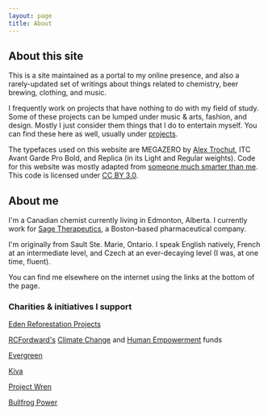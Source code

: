 ```yaml
---
layout: page
title: About
---
```


## About this site

This is a site maintained as a portal to my online presence, and also a rarely-updated set of writings about things related to chemistry, beer brewing, clothing, and music.

I frequently work on projects that have nothing to do with my field of study. Some of these projects can be lumped under music & arts, fashion, and design. Mostly I just consider them things that I do to entertain myself. You can find these here as well, usually under [projects](https://nickuhlig.github.io/projects/).

The typefaces used on this website are MEGAZERO by [Alex Trochut](https://alextrochut.com/), ITC Avant Garde Pro Bold, and Replica (in its Light and Regular weights). Code for this website was mostly adapted from [someone much smarter than me](https://rsms.me). This code is licensed under [CC BY 3.0](https://creativecommons.org/licenses/by/3.0/).

## About me

I'm a Canadian chemist currently living in Edmonton, Alberta. I currently work for [Sage Therapeutics](https://www.sagerx.com), a Boston-based pharmaceutical company.

I'm originally from Sault Ste. Marie, Ontario. I speak English natively, French at an intermediate level, and Czech at an ever-decaying level (I was, at one time, fluent).

You can find me elsewhere on the internet using the links at the bottom of the page. 

### Charities & initiatives I support

[Eden Reforestation Projects](https://edenprojects.org/)

[RCFordward's](https://rcforward.org/) [Climate Change](https://rcforward.org/fund/rc-forward-climate-change-fund/) and [Human Empowerment](https://rcforward.org/fund/human-empowerment/) funds

[Evergreen](https://www.evergreen.ca/)

[Kiva](https://www.kiva.org/)

[Project Wren](https://projectwren.com/)

[Bullfrog Power](https://bullfrogpower.com/)


